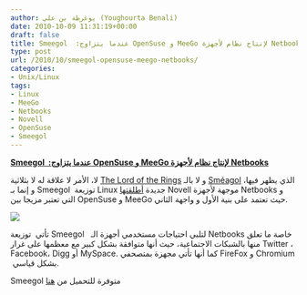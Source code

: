 ```yaml
---
author: يوغرطة بن علي (Youghourta Benali)
date: 2010-10-09 11:31:19+00:00
draft: false
title: Smeegol  :عندما يتزاوج OpenSuse و MeeGo لإنتاج نظام لأجهزة Netbooks
type: post
url: /2010/10/smeegol-opensuse-meego-netbooks/
categories:
- Unix/Linux
tags:
- Linux
- MeeGo
- Netbooks
- Novell
- OpenSuse
- Smeegol
---
```


**[Smeegol  :عندما يتزاوج OpenSuse و MeeGo لإنتاج نظام لأجهزة Netbooks](http://www.it-scoop.com/2010/10/smeegol-opensuse-meego-netbooks/)**


لا، الأمر لا علاقة له لا بثلاثية [The Lord of the Rings](http://en.wikipedia.org/wiki/The_Lord_of_the_Rings) و لا بالـ [Sméagol](http://en.wikipedia.org/wiki/Sm%C3%A9agol) الذي يظهر فيها، و إنما بـ Smeegol  توزيعة Linux جديدة [أطلقتها](http://news.opensuse.org/2010/10/06/announcing-smeegol-1-0/) Novell موجهة لأجهزة Netbooks و التي تعتبر مزيجا بين OpenSuse و MeeGo حيث تعتمد على بنية الأول و واجهة الثاني.


[![](http://news.opensuse.org/wp-content/uploads/2010/10/Screenshot-moblin-panel-myzone.png)
](http://www.it-scoop.com/2010/10/smeegol-opensuse-meego-netbooks/)


تأتي  توزيعة Smeegol   لتلبي احتياجات مستخدمي أجهزة الـ Netbooks خاصة ما تعلق منها بالشبكات الاجتماعية، حيث أنها متوافقة بشكل كبير مع معظمها على غرار Twitter ، Facebook، Digg أو MySpace. كما أنها تأتي مجهزة بمتصحفي FireFox و Chromium  بشكل قياسي.

Smeegol متوفرة للتحميل من [هنا](http://download.opensuse.org/repositories/Meego:/Netbook/images/iso/)
